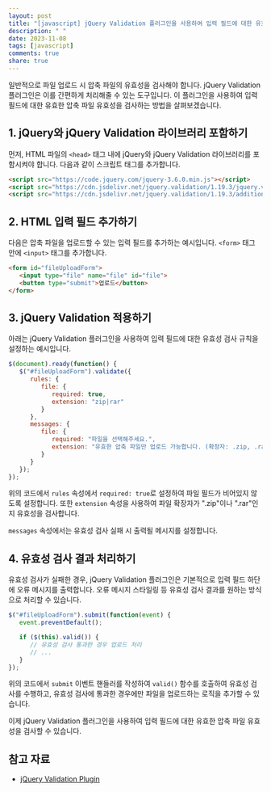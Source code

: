 ```yaml
---
layout: post
title: "[javascript] jQuery Validation 플러그인을 사용하여 입력 필드에 대한 유효한 압축 파일 유효성 검사하기"
description: " "
date: 2023-11-08
tags: [javascript]
comments: true
share: true
---
```


일반적으로 파일 업로드 시 압축 파일의 유효성을 검사해야 합니다. jQuery Validation 플러그인은 이를 간편하게 처리해줄 수 있는 도구입니다. 이 플러그인을 사용하여 입력 필드에 대한 유효한 압축 파일 유효성을 검사하는 방법을 살펴보겠습니다.

## 1. jQuery와 jQuery Validation 라이브러리 포함하기
먼저, HTML 파일의 `<head>` 태그 내에 jQuery와 jQuery Validation 라이브러리를 포함시켜야 합니다. 다음과 같이 스크립트 태그를 추가합니다.

```html
<script src="https://code.jquery.com/jquery-3.6.0.min.js"></script>
<script src="https://cdn.jsdelivr.net/jquery.validation/1.19.3/jquery.validate.min.js"></script>
<script src="https://cdn.jsdelivr.net/jquery.validation/1.19.3/additional-methods.min.js"></script>
```

## 2. HTML 입력 필드 추가하기
다음은 압축 파일을 업로드할 수 있는 입력 필드를 추가하는 예시입니다. `<form>` 태그 안에 `<input>` 태그를 추가합니다.

```html
<form id="fileUploadForm">
   <input type="file" name="file" id="file">
   <button type="submit">업로드</button>
</form>
```

## 3. jQuery Validation 적용하기
아래는 jQuery Validation 플러그인을 사용하여 입력 필드에 대한 유효성 검사 규칙을 설정하는 예시입니다.

```javascript
$(document).ready(function() {
   $("#fileUploadForm").validate({
      rules: {
         file: {
            required: true,
            extension: "zip|rar"
         }
      },
      messages: {
         file: {
            required: "파일을 선택해주세요.",
            extension: "유효한 압축 파일만 업로드 가능합니다. (확장자: .zip, .rar)"
         }
      }
   });
});
```

위의 코드에서 `rules` 속성에서 `required: true`로 설정하여 파일 필드가 비어있지 않도록 설정합니다. 또한 `extension` 속성을 사용하여 파일 확장자가 ".zip"이나 ".rar"인지 유효성을 검사합니다.

`messages` 속성에서는 유효성 검사 실패 시 출력될 메시지를 설정합니다.

## 4. 유효성 검사 결과 처리하기
유효성 검사가 실패한 경우, jQuery Validation 플러그인은 기본적으로 입력 필드 하단에 오류 메시지를 출력합니다. 오류 메시지 스타일링 등 유효성 검사 결과를 원하는 방식으로 처리할 수 있습니다.

```javascript
$("#fileUploadForm").submit(function(event) {
   event.preventDefault();

   if ($(this).valid()) {
      // 유효성 검사 통과한 경우 업로드 처리
      // ...
   }
});
```

위의 코드에서 `submit` 이벤트 핸들러를 작성하여 `valid()` 함수를 호출하여 유효성 검사를 수행하고, 유효성 검사에 통과한 경우에만 파일을 업로드하는 로직을 추가할 수 있습니다.

이제 jQuery Validation 플러그인을 사용하여 입력 필드에 대한 유효한 압축 파일 유효성을 검사할 수 있습니다.

## 참고 자료
- [jQuery Validation Plugin](https://jqueryvalidation.org/)